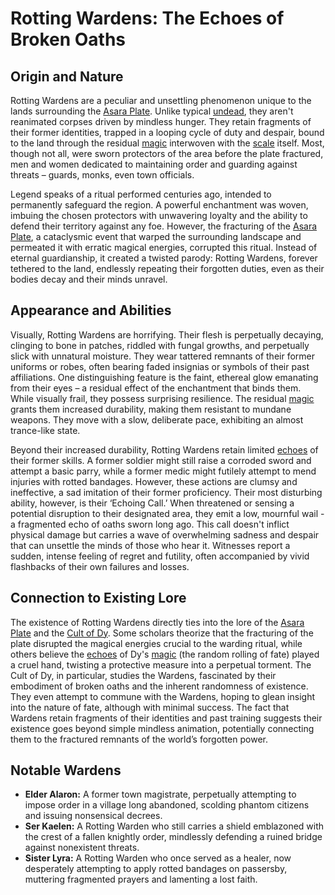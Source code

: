 # Rotting Wardens: The Echoes of Broken Oaths

## Origin and Nature

Rotting Wardens are a peculiar and unsettling phenomenon unique to the lands surrounding the [Asara Plate](/geography/scale/asara-plate.md). Unlike typical [undead](/raw/20250501/undead/undead.md), they aren't reanimated corpses driven by mindless hunger. They retain fragments of their former identities, trapped in a looping cycle of duty and despair, bound to the land through the residual [magic](/structure/mechanic/magic.md) interwoven with the [scale](/geography/landmark/scale.md) itself. Most, though not all, were sworn protectors of the area before the plate fractured, men and women dedicated to maintaining order and guarding against threats – guards, monks, even town officials.

Legend speaks of a ritual performed centuries ago, intended to permanently safeguard the region. A powerful enchantment was woven, imbuing the chosen protectors with unwavering loyalty and the ability to defend their territory against any foe. However, the fracturing of the [Asara Plate](/geography/scale/asara-plate.md), a cataclysmic event that warped the surrounding landscape and permeated it with erratic magical energies, corrupted this ritual. Instead of eternal guardianship, it created a twisted parody: Rotting Wardens, forever tethered to the land, endlessly repeating their forgotten duties, even as their bodies decay and their minds unravel.

## Appearance and Abilities

Visually, Rotting Wardens are horrifying. Their flesh is perpetually decaying, clinging to bone in patches, riddled with fungal growths, and perpetually slick with unnatural moisture. They wear tattered remnants of their former uniforms or robes, often bearing faded insignias or symbols of their past affiliations. One distinguishing feature is the faint, ethereal glow emanating from their eyes – a residual effect of the enchantment that binds them. While visually frail, they possess surprising resilience. The residual [magic](/structure/mechanic/magic.md) grants them increased durability, making them resistant to mundane weapons. They move with a slow, deliberate pace, exhibiting an almost trance-like state.

Beyond their increased durability, Rotting Wardens retain limited [echoes](/raw/20250501/soul/echoes.md) of their former skills. A former soldier might still raise a corroded sword and attempt a basic parry, while a former medic might futilely attempt to mend injuries with rotted bandages. However, these actions are clumsy and ineffective, a sad imitation of their former proficiency. Their most disturbing ability, however, is their ‘Echoing Call.’ When threatened or sensing a potential disruption to their designated area, they emit a low, mournful wail - a fragmented echo of oaths sworn long ago.  This call doesn't inflict physical damage but carries a wave of overwhelming sadness and despair that can unsettle the minds of those who hear it. Witnesses report a sudden, intense feeling of regret and futility, often accompanied by vivid flashbacks of their own failures and losses.

## Connection to Existing Lore

The existence of Rotting Wardens directly ties into the lore of the [Asara Plate](/geography/scale/asara-plate.md) and the [Cult of Dy](/structure/society/factions/cult-of-dy.md).  Some scholars theorize that the fracturing of the plate disrupted the magical energies crucial to the warding ritual, while others believe the [echoes](/raw/20250501/soul/echoes.md) of Dy's [magic](/structure/mechanic/magic.md) (the random rolling of fate) played a cruel hand, twisting a protective measure into a perpetual torment. The Cult of Dy, in particular, studies the Wardens, fascinated by their embodiment of broken oaths and the inherent randomness of existence.  They even attempt to commune with the Wardens, hoping to glean insight into the nature of fate, although with minimal success.  The fact that Wardens retain fragments of their identities and past training suggests their existence goes beyond simple mindless animation, potentially connecting them to the fractured remnants of the world’s forgotten power.

## Notable Wardens

* **Elder Alaron:** A former town magistrate, perpetually attempting to impose order in a village long abandoned, scolding phantom citizens and issuing nonsensical decrees.
* **Ser Kaelen:** A Rotting Warden who still carries a shield emblazoned with the crest of a fallen knightly order, mindlessly defending a ruined bridge against nonexistent threats.
* **Sister Lyra:** A Rotting Warden who once served as a healer, now desperately attempting to apply rotted bandages on passersby, muttering fragmented prayers and lamenting a lost faith.
